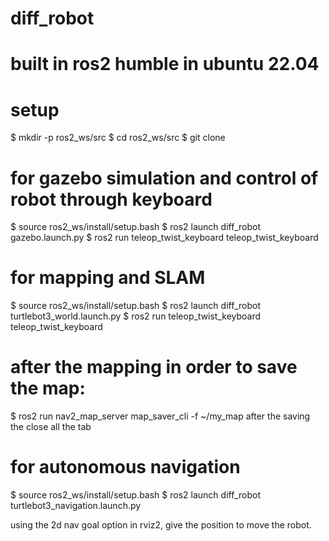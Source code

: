 # diff_robot
# built in ros2 humble in ubuntu 22.04

# setup 
$ mkdir -p ros2_ws/src
$ cd ros2_ws/src
$ git clone 

# for gazebo simulation and control of robot through keyboard
$ source ros2_ws/install/setup.bash
$ ros2 launch diff_robot gazebo.launch.py
$ ros2 run teleop_twist_keyboard teleop_twist_keyboard

# for mapping and SLAM
$ source ros2_ws/install/setup.bash
$ ros2 launch diff_robot turtlebot3_world.launch.py
$ ros2 run teleop_twist_keyboard teleop_twist_keyboard

# after the mapping in order to save the map:
$ ros2 run nav2_map_server map_saver_cli -f ~/my_map
after the saving the close all the tab

# for autonomous navigation 
$ source ros2_ws/install/setup.bash
$ ros2 launch diff_robot turtlebot3_navigation.launch.py

using the 2d nav goal option in rviz2, give the position to move the robot.
